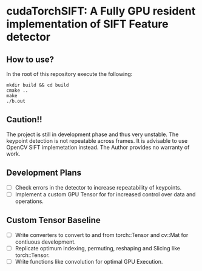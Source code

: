# cudaTorchSIFT: A Fully GPU resident implementation of SIFT Feature detector

##  How to  use?

In the root of this repository execute the following:
```
mkdir build && cd build
cmake ..
make
./b.out
```

## Caution!!
The project is still in development phase and thus very unstable. The keypoint detection is not repeatable across frames. It is advisable to use OpenCV SIFT implemetation instead.
The Author provides no warranty of work.

## Development Plans
- [ ] Check errors in the detector to increase repeatability of keypoints.
- [ ] Implement a custom GPU Tensor for for increased control over data and operations.

## Custom Tensor Baseline
- [ ] Write converters to convert to and from torch::Tensor and cv::Mat for contiuous development.
- [ ] Replicate optimum indexing, permuting, reshaping and Slicing like torch::Tensor.
- [ ] Write functions like convolution for optimal GPU Execution.